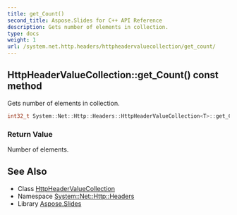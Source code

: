 ```yaml
---
title: get_Count()
second_title: Aspose.Slides for C++ API Reference
description: Gets number of elements in collection.
type: docs
weight: 1
url: /system.net.http.headers/httpheadervaluecollection/get_count/
---
```

## HttpHeaderValueCollection::get_Count() const method


Gets number of elements in collection.

```cpp
int32_t System::Net::Http::Headers::HttpHeaderValueCollection<T>::get_Count() const override
```


### Return Value

Number of elements.

## See Also

* Class [HttpHeaderValueCollection](../)
* Namespace [System::Net::Http::Headers](../../)
* Library [Aspose.Slides](../../../)